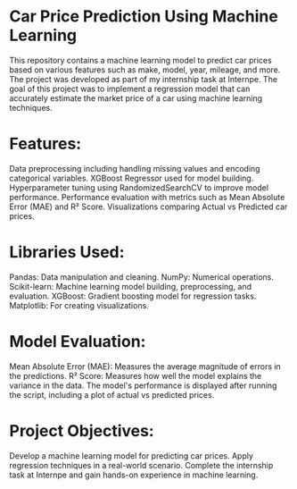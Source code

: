

# Car Price Prediction Using Machine Learning
This repository contains a machine learning model to predict car prices based on various features such as make, model, year, mileage, and more. The project was developed as part of my internship task at Internpe. The goal of this project was to implement a regression model that can accurately estimate the market price of a car using machine learning techniques.


# Features:
Data preprocessing including handling missing values and encoding categorical variables.
XGBoost Regressor used for model building.
Hyperparameter tuning using RandomizedSearchCV to improve model performance.
Performance evaluation with metrics such as Mean Absolute Error (MAE) and R² Score.
Visualizations comparing Actual vs Predicted car prices.
# Libraries Used:
Pandas: Data manipulation and cleaning.
NumPy: Numerical operations.
Scikit-learn: Machine learning model building, preprocessing, and evaluation.
XGBoost: Gradient boosting model for regression tasks.
Matplotlib: For creating visualizations.
# Model Evaluation:
Mean Absolute Error (MAE): Measures the average magnitude of errors in the predictions.
R² Score: Measures how well the model explains the variance in the data.
The model's performance is displayed after running the script, including a plot of actual vs predicted prices.

# Project Objectives:
Develop a machine learning model for predicting car prices.
Apply regression techniques in a real-world scenario.
Complete the internship task at Internpe and gain hands-on experience in machine learning.

